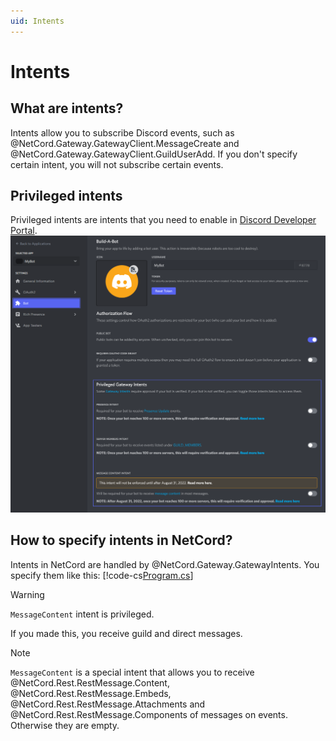 ```yaml
---
uid: Intents
---
```


# Intents

## What are intents?
Intents allow you to subscribe Discord events, such as @NetCord.Gateway.GatewayClient.MessageCreate and @NetCord.Gateway.GatewayClient.GuildUserAdd. If you don't specify certain intent, you will not subscribe certain events.

## Privileged intents
Privileged intents are intents that you need to enable in [Discord Developer Portal](https://discord.com/developers/applications).
![](../../images/intents_Privileged.png)

## How to specify intents in NetCord?
Intents in NetCord are handled by @NetCord.Gateway.GatewayIntents.
You specify them like this:
[!code-cs[Program.cs](Intents/Program.cs#L4-L7)]

> [!WARNING]
> `MessageContent` intent is privileged.

If you made this, you receive guild and direct messages.

> [!NOTE]
> `MessageContent` is a special intent that allows you to receive @NetCord.Rest.RestMessage.Content, @NetCord.Rest.RestMessage.Embeds, @NetCord.Rest.RestMessage.Attachments and @NetCord.Rest.RestMessage.Components of messages on events. Otherwise they are empty.